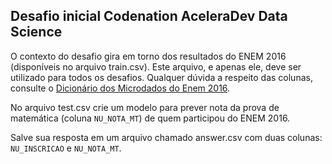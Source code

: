 ## Desafio inicial Codenation AceleraDev Data Science

O contexto do desafio gira em torno dos resultados do ENEM 2016 (disponíveis no arquivo train.csv). Este arquivo, e apenas ele, deve ser utilizado para todos os desafios. Qualquer dúvida a respeito das colunas, consulte o  [Dicionário dos Microdados do Enem 2016](https://s3-us-west-1.amazonaws.com/acceleration-assets-highway/data-science/dicionario-de-dados.zip).

No arquivo test.csv crie um modelo para prever nota da prova de matemática (coluna  `NU_NOTA_MT`) de quem participou do ENEM 2016.

Salve sua resposta em um arquivo chamado answer.csv com duas colunas:  `NU_INSCRICAO`  e  `NU_NOTA_MT`.